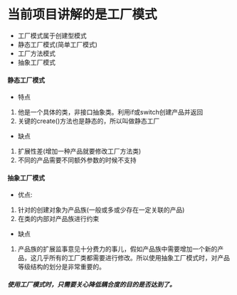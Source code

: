 # 当前项目讲解的是工厂模式
* 工厂模式属于创建型模式
* 静态工厂模式(简单工厂模式)
* 工厂方法模式
* 抽象工厂模式  

#### 静态工厂模式  
* 特点
1. 他是一个具体的类，非接口抽象类。利用if或switch创建产品并返回
2. 关键的create()方法也是静态的，所以叫做静态工厂
* 缺点
1. 扩展性差(增加一种产品就要修改工厂方法类)
2. 不同的产品需要不同额外参数的时候不支持

#### 抽象工厂模式
* 优点:
1. 针对的创建对象为产品族(一般或多或少存在一定关联的产品)
2. 在类的内部对产品族进行约束

* 缺点
1. 产品族的扩展监事意见十分费力的事儿，假如产品族中需要增加一个新的产品，这几乎所有的工厂类都需要进行修改。所以使用抽象工厂模式时，对产品等级结构的划分是非常重要的。  

#####  使用工厂模式时，只需要关心降低耦合度的目的是否达到了。